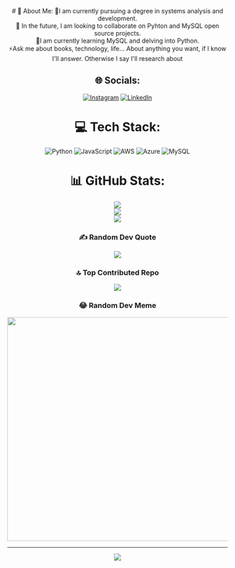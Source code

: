 <div align="center">
# 💫 About Me:
🔭I am currently pursuing a degree in systems analysis and development.<br>🤝 In the future, I am looking to collaborate on Pyhton and MySQL open source projects.<br>🌱I am currently learning MySQL and delving into Python.<br>⚡Ask me about books, technology, life... About anything you want, if I know I'll answer. Otherwise I say I'll research about


## 🌐 Socials:
[![Instagram](https://img.shields.io/badge/Instagram-%23E4405F.svg?logo=Instagram&logoColor=white)](https://instagram.com/kayqui_ferreira_) [![LinkedIn](https://img.shields.io/badge/LinkedIn-%230077B5.svg?logo=linkedin&logoColor=white)](https://linkedin.com/in/kayqui-ferreira) 

# 💻 Tech Stack:
![Python](https://img.shields.io/badge/python-3670A0?style=flat-square&logo=python&logoColor=ffdd54) ![JavaScript](https://img.shields.io/badge/javascript-%23323330.svg?style=flat-square&logo=javascript&logoColor=%23F7DF1E) ![AWS](https://img.shields.io/badge/AWS-%23FF9900.svg?style=flat-square&logo=amazon-aws&logoColor=white) ![Azure](https://img.shields.io/badge/azure-%230072C6.svg?style=flat-square&logo=azure-devops&logoColor=white) ![MySQL](https://img.shields.io/badge/mysql-%2300f.svg?style=flat-square&logo=mysql&logoColor=white)
# 📊 GitHub Stats:
![](https://github-readme-stats.vercel.app/api?username=Kayqui-Ferreira&theme=dark&hide_border=false&include_all_commits=true&count_private=false)<br/>
![](https://github-readme-streak-stats.herokuapp.com/?user=Kayqui-Ferreira&theme=dark&hide_border=false)<br/>
![](https://github-readme-stats.vercel.app/api/top-langs/?username=Kayqui-Ferreira&theme=dark&hide_border=false&include_all_commits=true&count_private=false&layout=compact)

### ✍️ Random Dev Quote
![](https://quotes-github-readme.vercel.app/api?type=horizontal&theme=radical)

### 🔝 Top Contributed Repo
![](https://github-contributor-stats.vercel.app/api?username=Kayqui-Ferreira&limit=5&theme=tokyonight&combine_all_yearly_contributions=true)

### 😂 Random Dev Meme
<img src="https://rm.up.railway.app/" width="512px"/>

---
[![](https://visitcount.itsvg.in/api?id=Kayqui-Ferreira&icon=0&color=0)](https://visitcount.itsvg.in)

<!-- Proudly created with GPRM ( https://gprm.itsvg.in ) -->
